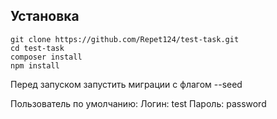 ## Установка

```
git clone https://github.com/Repet124/test-task.git
cd test-task
composer install
npm install
```
Перед запуском запустить миграции с флагом --seed

Пользователь по умолчанию:
Логин: test
Пароль: password
